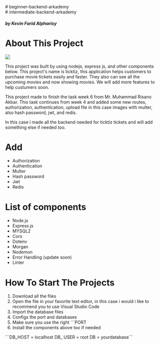 <div> # beginner-backend-arkademy </div> 
<div> # intermediate-backend-arkademy </div> 
 <h5> by Kevin Farid Alpharisy </h5>

# About This Project 
<img src="https://miro.medium.com/max/365/1*d2zLEjERsrs1Rzk_95QU9A.png" style="margin-left: auto; margin-right: auto;" />
<p> This project was built by using nodejs, express js, and other components below. This project's name is ticktiz, this application helps customers to purchase movie tickets easily and faster. They also can see all the upcoming movies and now showing movies. We will add more features to help custumers soon. </p>
<p> This project made to finish the task week 6 from Mr. Muhammad Risano Akbar. This task continues from week 4 and added some new routes, authorization, authentication, upload file in this case images with multer, also hash password, jwt, and redis.</p>
<p>In this case i made all the backend needed for ticktiz tickets and will add something else if needed too. </p>


# Add
<ul>
  <li> Authorization  </li>
  <li> Authentication  </li>
  <li> Multer  </li>
  <li> Hash password  </li>
  <li> Jwt  </li>
  <li> Redis  </li>
</ul>


# List of components
<ul>
  <li> Node.js  </li>
  <li> Express.js  </li>
  <li> MYSQL2  </li>
  <li> Cors  </li>
  <li> Dotenv  </li>
  <li> Morgan  </li>
  <li> Nodemon  </li>
  <li> Error Handling (update soon)  </li>
  <li> Linter  </li>
</ul>


# How To Start The Projects
<ol>
  <li> Download all the files </li>
  <li> Open the file in your favorite text editor, in this case i would i like to recommend you to use Visual Studio Code </li>
  <li> Import the database files  </li>
  <li> Configs the port and databases  </li>     
  <li> Make sure you use the right ```PORT  </li>
  <li> Install the components above too if needed  </li>
</ol>
```DB_HOST = localhost
DB_ USER = root
DB = yourdatabase```
